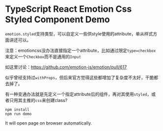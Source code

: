 TypeScript React Emotion Css Styled Component Demo
=================================

`emotion.styled`支持类型，可以自定义一些供style使用的attribute，单从样式方面讲还可以。

注意：emotioncss没办法直接指定一个attribute，比如通过限定`type=checkbox`来定义一个`Checkbox`而不是通用的`Input`

如这里讨论：https://github.com/emotion-js/emotion/pull/617

似乎曾经支持过`withProps`，但后来官方觉得这些都增加了复杂度不太好，干脆都去掉了。

有一种变通办法就是先定义一个指定attribute后的组件，再对其使用`styled`，或者只用其主推的`css`来创建class?

```
npm install
npm run demo
```

It will open page on browser automatically.

